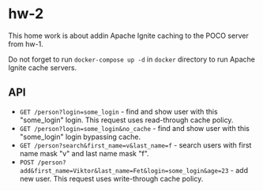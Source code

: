 # hw-2
This home work is about addin Apache Ignite caching to the POCO server from hw-1.

Do not forget to run `docker-compose up -d` in `docker` directory to run Apache Ignite cache servers.

## API

- `GET /person?login=some_login` - find and show user with this "some_login" login. This request uses read-through cache policy.
- `GET /person?login=some_login&no_cache` - find and show user with this "some_login" login bypassing cache.
- `GET /person?search&first_name=v&last_name=f` - search users with first name mask "v" and last name mask "f".
- `POST /person?add&first_name=Viktor&last_name=Fet&login=some_login&age=23` - add new user. This request uses write-through cache policy.

